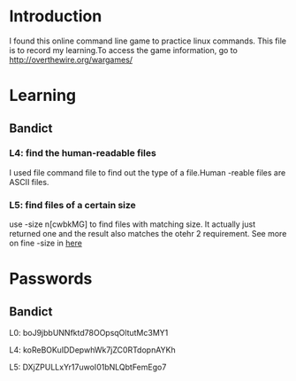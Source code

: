 # Introduction 
I found this online command line game to practice linux commands. This
file is to record my learning.To access the game information, go to http://overthewire.org/wargames/

# Learning 
## Bandict
### L4: find the human-readable files
I used file command file <file name> to find out the type of a
file.Human -reable files are ASCII files.  
  
### L5: find files of a certain size
use -size n[cwbkMG] to find files with matching size. It actually just returned one and the result also matches the otehr 2 requirement. See more on fine -size in [here](http://www.ducea.com/2008/02/12/linux-tips-find-all-files-of-a-particular-size/)

# Passwords
## Bandict
L0: boJ9jbbUNNfktd78OOpsqOltutMc3MY1

L4: koReBOKuIDDepwhWk7jZC0RTdopnAYKh

L5: DXjZPULLxYr17uwoI01bNLQbtFemEgo7
